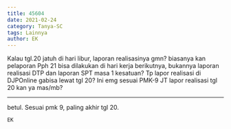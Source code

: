 ```yaml
---
title: 45604
date: 2021-02-24
category: Tanya-SC
tags: Lainnya
author: EK
---
```


Kalau tgl.20 jatuh di hari libur, laporan realisasinya gmn? biasanya kan pelaporan Pph 21 bisa dilakukan di hari kerja berikutnya, bukannya laporan realisasi DTP dan laporan SPT masa 1 kesatuan? Tp lapor realisasi di DJPOnline gabisa lewat tgl 20? Ini emg sesuai PMK-9 JT lapor realisasi tgl 20 kan ya mas/mb?

---

betul. Sesuai pmk 9, paling akhir tgl 20.

`EK`
